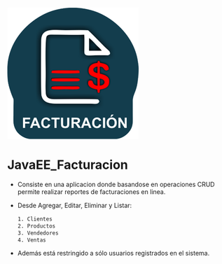 ![Image of Yaktocat](https://github.com/cluco91/JavaEE_Facturacion/blob/master/facturacion.png)

# JavaEE_Facturacion

- Consiste en una aplicacion donde basandose en operaciones CRUD 
  permite realizar reportes de facturaciones en linea.  

- Desde Agregar, Editar, Eliminar y Listar: 

      1. Clientes
      2. Productos
      3. Vendedores
      4. Ventas

- Además está restringido a sólo usuarios registrados en el sistema.
